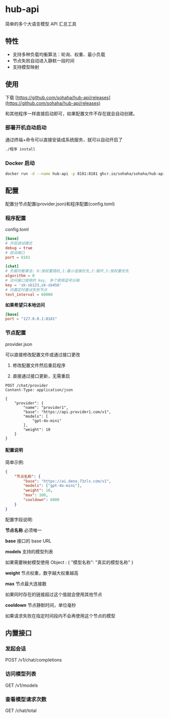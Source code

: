 # hub-api

简单的多个大语言模型 API 汇总工具

## 特性

- 支持多种负载均衡算法：轮询、权重、最小负载
- 节点失败自动进入静默一段时间
- 支持模型映射

## 使用

下载 [https://github.com/sohaha/hub-api/releases](https://github.com/sohaha/hub-api/releases)

和其他程序一样直接启动即可，如果配置文件不存在就会自动创建。

### 部署开机自动启动

通过终端+命令可以直接安装成系统服务，就可以自动开启了

```bash
./程序 install
```


### Docker 启动
```bash
docker run -d --name hub-api -p 8181:8181 ghcr.io/sohaha/sohaha/hub-api:master
```

## 配置

配置分节点配置(provider.json)和程序配置(config.toml)

### 程序配置
config.toml

```toml
[base]
# 开启调试模式
debug = true
# 启动端口
port = 8181

[chat]
# 负载均衡算法: 0:按权重随机,1:最小连接优先,2:循环,3:按权重优先
algorithm = 0
# 访问接口使用的 key, 多个使用逗号分隔
key = 'sk-sb123,sk-sb456'
# 内置定时重试失败节点
test_interval = 60000
```

**如果希望只本地访问**

```toml
[base]
port = "127.0.0.1:8181"
```

### 节点配置
provider.json

可以直接修改配置文件或通过接口更改

1. 修改配置文件然后重启程序

2. 直接通过接口更新，无需重启

```http
POST /chat/provider
Content-Type: application/json

{
    "provider": {
        "name": "provider1",
        "base": "https://api.provider1.com/v1",
        "models": [
            "gpt-4o-mini"
        ],
        "weight": 10
    }
}
```

#### 配置说明

简单示例:
```json
{
    "节点名称": {
        "base": "https://ai.deno.73zls.com/v1",
        "models": ["gpt-4o-mini"],
        "weight": 10,
        "max": 100,
        "cooldown": 6000
    }
}
```

配置字段说明:

**节点名称**
必须唯一

**base**
接口的 base URL

**models**
支持的模型列表

如果需要映射模型使用 Object : { "模型名称": "真实的模型名称" }

**weight**
节点权重，数字越大权重越高

**max**
节点最大连接数

如果同时存在的链接超过这个值就会使用其他节点

**cooldown**
节点静默时间，单位毫秒

如果请求失败在指定时间段内不会再使用这个节点的模型

## 内置接口

### 发起会话

POST /v1/chat/completions

### 访问模型列表

GET /v1/models

### 查看模型请求次数

GET /chat/total
